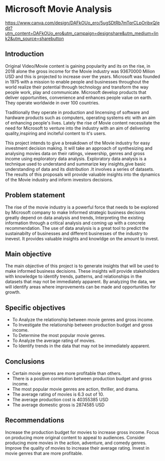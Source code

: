# Microsoft Movie Analysis
https://www.canva.com/design/DAFkOUo_ero/5ugSDtRb7mTqrCLpOribxQ/edit?utm_content=DAFkOUo_ero&utm_campaign=designshare&utm_medium=link2&utm_source=sharebutton

## Introduction
Original Video/Movie content is gaining popularity and its on the rise, in 2018 alone the gross income for the Movie industry was 93670000 Milion USD and this is projected to increase over the years. Microsoft was founded in 1975 with a mission to enable people and businesses throughout the world realize their potential through technology and transform the way people work, play and communicate. Microsoft develop products that deliver opportunities, convenience and enhances people value on earth. They operate worldwide in over 100 countries.

Traditionally they operate in production and lincensing of software and hardware products such as computers, operating systems etc with an aim of enhancing people's lives. Lately the rise of Movie content necessitate the need for Microsoft to venture into the industry with an aim of delivering quality,inspiring and inciteful content to it's users.

This project intends to give a breakdown of the Movie industry for easy investment decision making. It will take an approach of synthesizing and analysing movies data on their ratings, viewership, genres and gross income using exploratory data analysis. Exploratory data analysis is a technique used to understand and summarize key insights,give basic understanding of data and its distribution .It involves a series of datasets.  The results of this proposals will provide valuable insights into the dynamics of the Movie industry and inform investors decisions.  


## Problem statement
The rise of the movie industry is a powerful force that needs to be explored by Microsoft company to make Informed strategic business decisons greatly depend on data analysis and trends, Interpreting the existing information through a critical analysis and coming up with a concrete recommendation. The use of data analysis is a great tool to predict the sustainabilty of businesses and different businesses of the industry to inevest. It provides valuable insights and knowldge on the amount to invest.    

## Main objective
The main objective of this project is to generate insights that will be used to make informed business decisions. These insights will provide stakeholders with knowledge to identify trends, patterns, and relationships in the datasets that may not be immediately apparent. By analyzing the data, we will identify areas where improvements can be made and opportunities for growth.


## Specific objectives
- To Analyze the relationship between movie genres and gross income.
- To Investigate the relationship between production budget and gross income.
- To Determine the most popular movie genres.
- To Analyze the average rating of movies.
- To Identify trends in the data that may not be immediately apparent.

## Conclusions
- Certain movie genres are more profitable than others.
- There is a positive correlation between production budget and gross income.
- The most popular movie genres are action, thriller, and drama.
- The average rating of movies is 6.3 out of 10.
- The average production cost is 40355385 USD
- The average domestic gross is 2874585 USD


## Recommendations
Increase the production budget for movies to increase gross income.
Focus on producing more original content to appeal to audiences.
Consider producing more movies in the action, adventure, and comedy genres.
Improve the quality of movies to increase their average rating.
Invest in movie genres that are more profitable.


